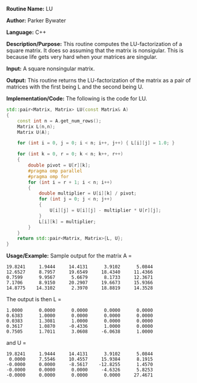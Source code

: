 **Routine Name:** LU  

**Author:** Parker Bywater

**Language:** C++

**Description/Purpose:** This routine computes the LU-factorization of a square matrix. It does so assuming that the matrix is nonsigular. This is because life gets very hard when your matrices are singular. 

**Input:** A square nonsingular matrix.
 
**Output:** This routine returns the LU-factorization of the matrix as a pair of matrices with the first being L and the second being U.  

**Implementation/Code:** The following is the code for LU. 
```C++
std::pair<Matrix, Matrix> LU(const Matrix& A)
{ 
    const int n = A.get_num_rows();  
    Matrix L(n,n);
    Matrix U(A); 

    for (int i = 0, j = 0; i < n; i++, j++) { L[i][j] = 1.0; }

    for (int k = 0, r = 0; k < n; k++, r++) 
    {
        double pivot = U[r][k];
        #pragma omp parallel 
        #pragma omp for
        for (int i = r + 1; i < n; i++) 
        {
            double multiplier = U[i][k] / pivot;
            for (int j = 0; j < n; j++)
            {
                U[i][j] = U[i][j] - multiplier * U[r][j];
            }
            L[i][k] = multiplier;
        }
    }
    return std::pair<Matrix, Matrix>{L, U};
}  
```

**Usage/Example:** Sample output for the matrix A = 

    19.8241	    1.9444	   14.4131	    3.9102	    5.0844	
    12.6527	    8.7957	   19.6549	   18.4340	   11.4366	
    0.7599	    9.9567	    5.6679	    8.1733	   12.3671	
    7.1706	    8.9150	   20.2907	   19.6673	   15.9366	
    14.8775	   14.3102	    2.3970	   18.8819	   14.3528 

The output is then L = 
    
    1.0000	    0.0000	    0.0000	    0.0000	    0.0000	
    0.6383	    1.0000	    0.0000	    0.0000	    0.0000	
    0.0383	    1.3081	    1.0000	    0.0000	    0.0000	
    0.3617	    1.0870	   -0.4336	    1.0000	    0.0000	
    0.7505	    1.7011	    3.0608	   -6.0638	    1.0000	

and U = 

    19.8241	    1.9444	   14.4131	    3.9102	    5.0844	
     0.0000	    7.5546	   10.4557	   15.9384	    8.1915	
    -0.0000	    0.0000	   -8.5617	  -12.8255	    1.4570	
    -0.0000	    0.0000	    0.0000	   -4.6326	    5.8253	
    -0.0000	    0.0000	    0.0000	    0.0000	   27.4671
